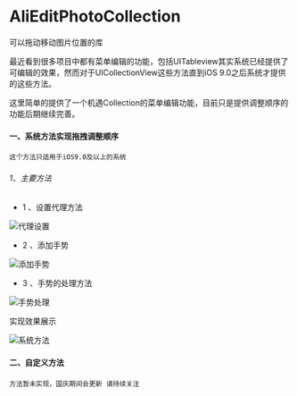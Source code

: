 # AliEditPhotoCollection
可以拖动移动图片位置的库

最近看到很多项目中都有菜单编辑的功能，包括UITableview其实系统已经提供了可编辑的效果，然而对于UICollectionView这些方法直到iOS 9.0之后系统才提供的这些方法。

这里简单的提供了一个机遇Collection的菜单编辑功能，目前只是提供调整顺序的功能后期继续完善。

#### 一、系统方法实现拖拽调整顺序
`这个方法只适用于iOS9.0及以上的系统`
###### 1、主要方法
- 1 、设置代理方法

![代理设置](https://i.niupic.com/images/2016/09/30/S8d58t.png)
- 2 、添加手势

![添加手势](https://i.niupic.com/images/2016/09/30/bQsNsR.png)
- 3 、手势的处理方法
 
![手势处理](https://i.niupic.com/images/2016/09/30/dN4QnE.png)

实现效果展示

![系统方法](https://i.niupic.com/images/2016/09/30/TsFlIE.gif)


####  二、自定义方法
`方法暂未实现，国庆期间会更新 请持续关注`

